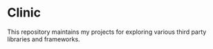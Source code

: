 Clinic
======

This repository maintains my projects for exploring various third party libraries and frameworks.